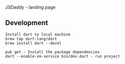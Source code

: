 JSDaddy - landing page


## Development
```
Install dart to local machine
brew tap dart-lang/dart
brew install dart --devel

pub get - Install the package dependencies
dart --enable-vm-service bin/dev.dart - run project
```
